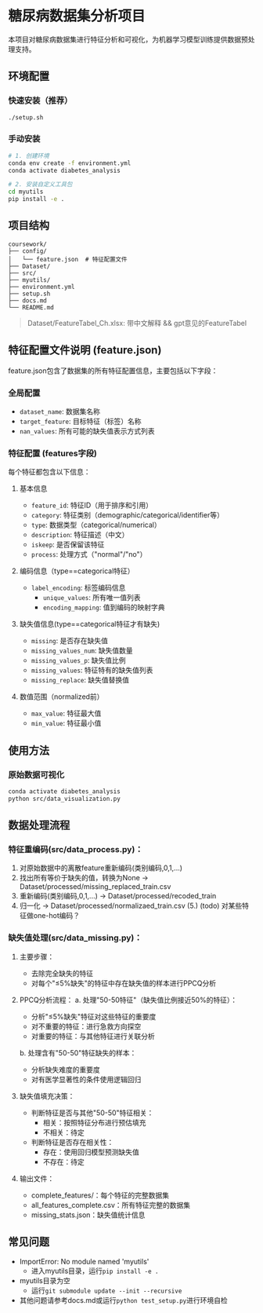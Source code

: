 # 糖尿病数据集分析项目

本项目对糖尿病数据集进行特征分析和可视化，为机器学习模型训练提供数据预处理支持。

## 环境配置

### 快速安装（推荐）

```bash
./setup.sh
```

### 手动安装

```bash
# 1. 创建环境
conda env create -f environment.yml
conda activate diabetes_analysis

# 2. 安装自定义工具包
cd myutils
pip install -e .
```

## 项目结构

```
coursework/
├── config/
│   └── feature.json  # 特征配置文件
├── Dataset/
├── src/
├── myutils/
├── environment.yml
├── setup.sh
├── docs.md
└── README.md
```

> Dataset/FeatureTabel_Ch.xlsx: 带中文解释 && gpt意见的FeatureTabel

## 特征配置文件说明 (feature.json)

feature.json包含了数据集的所有特征配置信息，主要包括以下字段：

### 全局配置
- `dataset_name`: 数据集名称
- `target_feature`: 目标特征（标签）名称
- `nan_values`: 所有可能的缺失值表示方式列表

### 特征配置 (features字段)
每个特征都包含以下信息：

1. 基本信息
   - `feature_id`: 特征ID（用于排序和引用）
   - `category`: 特征类别（demographic/categorical/identifier等）
   - `type`: 数据类型（categorical/numerical）
   - `description`: 特征描述（中文）
   - `iskeep`: 是否保留该特征
   - `process`: 处理方式（"normal"/"no"）

2. 编码信息（type==categorical特征）
   - `label_encoding`: 标签编码信息
     - `unique_values`: 所有唯一值列表
     - `encoding_mapping`: 值到编码的映射字典

3. 缺失值信息(type==categorical特征才有缺失)
   - `missing`: 是否存在缺失值
   - `missing_values_num`: 缺失值数量
   - `missing_values_p`: 缺失值比例
   - `missing_values`: 特征特有的缺失值列表
   - `missing_replace`: 缺失值替换值

4. 数值范围（normalized前）
   - `max_value`: 特征最大值
   - `min_value`: 特征最小值

## 使用方法

### 原始数据可视化
```bash
conda activate diabetes_analysis
python src/data_visualization.py
```

## 数据处理流程

### 特征重编码(src/data_process.py)：
1. 对原始数据中的离散feature重新编码(类别编码,0,1,...)
2. 找出所有等价于缺失的值，转换为None -> Dataset/processed/missing_replaced_train.csv
3. 重新编码(类别编码,0,1,...) -> Dataset/processed/recoded_train
4. 归一化 -> Dataset/processed/normalizaed_train.csv
(5.) (todo) 对某些特征做one-hot编码？

### 缺失值处理(src/data_missing.py)：
1. 主要步骤：
   - 去除完全缺失的特征
   - 对每个"≤5%缺失"的特征中存在缺失值的样本进行PPCQ分析

2. PPCQ分析流程：
   a. 处理"50-50特征"（缺失值比例接近50%的特征）：
      - 分析"≤5%缺失"特征对这些特征的重要度
      - 对不重要的特征：进行急救方向探空
      - 对重要的特征：与其他特征进行关联分析
   
   b. 处理含有"50-50"特征缺失的样本：
      - 分析缺失难度的重要度
      - 对有医学显著性的条件使用逻辑回归
      
3. 缺失值填充决策：
   - 判断特征是否与其他"50-50"特征相关：
     - 相关：按照特征分布进行预估填充
     - 不相关：待定
   - 判断特征是否存在相关性：
     - 存在：使用回归模型预测缺失值
     - 不存在：待定

4. 输出文件：
   - complete_features/：每个特征的完整数据集
   - all_features_complete.csv：所有特征完整的数据集
   - missing_stats.json：缺失值统计信息

## 常见问题

- ImportError: No module named 'myutils'
  - 进入myutils目录，运行`pip install -e .`
- myutils目录为空
  - 运行`git submodule update --init --recursive`
- 其他问题请参考docs.md或运行`python test_setup.py`进行环境自检 
 